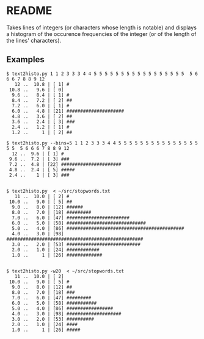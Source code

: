 README
======

Takes lines of integers (or characters whose length is notable) and
displays a histogram of the occurence frequencies of the integer (or
of the length of the lines' characters).

Examples
--------

    $ text2histo.py 1 1 2 3 3 3 4 4 5 5 5 5 5 5 5 5 5 5 5 5 5 5 5 5 5  5 6 6 6 7 8 8 9 12
       12 ..  10.8 | [ 1] #
     10.8 ..   9.6 | [ 0]
      9.6 ..   8.4 | [ 1] #
      8.4 ..   7.2 | [ 2] ##
      7.2 ..   6.0 | [ 1] #
      6.0 ..   4.8 | [21] #####################
      4.8 ..   3.6 | [ 2] ##
      3.6 ..   2.4 | [ 3] ###
      2.4 ..   1.2 | [ 1] #
      1.2 ..     1 | [ 2] ##

    $ text2histo.py --bins=5 1 1 2 3 3 3 4 4 5 5 5 5 5 5 5 5 5 5 5 5 5 5 5 5 5  5 6 6 6 7 8 8 9 12
      12 ..  9.6 | [ 1] #
     9.6 ..  7.2 | [ 3] ###
     7.2 ..  4.8 | [22] ######################
     4.8 ..  2.4 | [ 5] #####
     2.4 ..    1 | [ 3] ###


    $ text2histo.py  < ~/src/stopwords.txt
       11 ..  10.0 | [ 2] #
     10.0 ..   9.0 | [ 5] ##
      9.0 ..   8.0 | [12] ######
      8.0 ..   7.0 | [18] #########
      7.0 ..   6.0 | [47] #######################
      6.0 ..   5.0 | [58] #############################
      5.0 ..   4.0 | [86] ###########################################
      4.0 ..   3.0 | [98] ##################################################
      3.0 ..   2.0 | [53] ###########################
      2.0 ..   1.0 | [24] ############
      1.0 ..     1 | [26] #############


    $ text2histo.py -w20  < ~/src/stopwords.txt
       11 ..  10.0 | [ 2]
     10.0 ..   9.0 | [ 5] #
      9.0 ..   8.0 | [12] ##
      8.0 ..   7.0 | [18] ###
      7.0 ..   6.0 | [47] #########
      6.0 ..   5.0 | [58] ###########
      5.0 ..   4.0 | [86] #################
      4.0 ..   3.0 | [98] ####################
      3.0 ..   2.0 | [53] ##########
      2.0 ..   1.0 | [24] ####
      1.0 ..     1 | [26] #####
